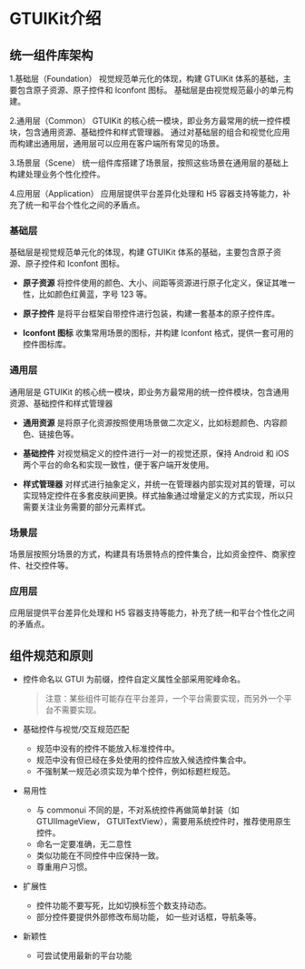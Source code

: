 # GTUIKit介绍

## 统一组件库架构

1.基础层（Foundation）
    视觉规范单元化的体现，构建 GTUIKit 体系的基础，主要包含原子资源、原子控件和 Iconfont 图标。 基础层是由视觉规范最小的单元构建。
    
2.通用层（Common）
    GTUIKit 的核心统一模块，即业务方最常用的统一控件模块，包含通用资源、基础控件和样式管理器。
通过对基础层的组合和视觉化应用而构建出通用层，通用层可以应用在客户端所有常见的场景。

3.场景层（Scene）
    统一组件库搭建了场景层，按照这些场景在通用层的基础上构建处理业务个性化控件。

4.应用层（Application）
    应用层提供平台差异化处理和 H5 容器支持等能力，补充了统一和平台个性化之间的矛盾点。



### 基础层

基础层是视觉规范单元化的体现，构建 GTUIKit 体系的基础，主要包含原子资源、原子控件和 Iconfont 图标。

* **原子资源** 将控件使用的颜色、大小、间距等资源进行原子化定义，保证其唯一性，比如颜色红黄蓝，字号 123 等。

* **原子控件** 是将平台框架自带控件进行包装，构建一套基本的原子控件库。

* **Iconfont 图标** 收集常用场景的图标，并构建 Iconfont 格式，提供一套可用的控件图标库。

### 通用层

通用层是 GTUIKit 的核心统一模块，即业务方最常用的统一控件模块，包含通用资源、基础控件和样式管理器

* **通用资源** 是将原子化资源按照使用场景做二次定义，比如标题颜色、内容颜色、链接色等。

* **基础控件** 对视觉稿定义的控件进行一对一的视觉还原，保持 Android 和 iOS 两个平台的命名和实现一致性，便于客户端开发使用。

* **样式管理器** 对样式进行抽象定义，并统一在管理器内部实现对其的管理，可以实现特定控件在多套皮肤间更换。样式抽象通过增量定义的方式实现，所以只需要关注业务需要的部分元素样式。

### 场景层

场景层按照分场景的方式，构建具有场景特点的控件集合，比如资金控件、商家控件、社交控件等。

### 应用层

应用层提供平台差异化处理和 H5 容器支持等能力，补充了统一和平台个性化之间的矛盾点。

## 组件规范和原则

* 控件命名以 GTUI 为前缀，控件自定义属性全部采用驼峰命名。
    > 注意：某些组件可能存在平台差异，一个平台需要实现，而另外一个平台不需要实现。

* 基础控件与视觉/交互规范匹配
    * 规范中没有的控件不能放入标准控件中。
    * 规范中没有但已经在多处使用的控件应放入候选控件集合中。
    * 不强制某一规范必须实现为单个控件，例如标题栏规范。
* 易用性
    * 与 commonui 不同的是，不对系统控件再做简单封装（如 GTUIImageView， GTUITextView），需要用系统控件时，推荐使用原生控件。
    * 命名一定要准确，无二意性
    * 类似功能在不同控件中应保持一致。
    * 尊重用户习惯。
* 扩展性
    * 控件功能不要写死，比如切换标签个数支持动态。
    * 部分控件要提供外部修改布局功能， 如一些对话框，导航条等。
* 新颖性
    * 可尝试使用最新的平台功能

